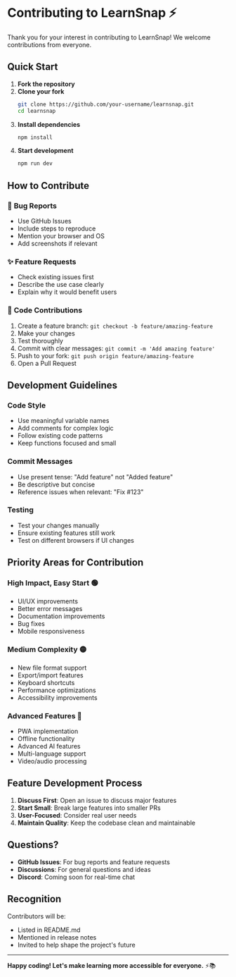 # Contributing to LearnSnap ⚡

Thank you for your interest in contributing to LearnSnap! We welcome contributions from everyone.

## Quick Start

1. **Fork the repository**
2. **Clone your fork**
   ```bash
   git clone https://github.com/your-username/learnsnap.git
   cd learnsnap
   ```
3. **Install dependencies**
   ```bash
   npm install
   ```
4. **Start development**
   ```bash
   npm run dev
   ```

## How to Contribute

### 🐛 **Bug Reports**
- Use GitHub Issues
- Include steps to reproduce
- Mention your browser and OS
- Add screenshots if relevant

### ✨ **Feature Requests**
- Check existing issues first
- Describe the use case clearly
- Explain why it would benefit users

### 🔧 **Code Contributions**
1. Create a feature branch: `git checkout -b feature/amazing-feature`
2. Make your changes
3. Test thoroughly
4. Commit with clear messages: `git commit -m 'Add amazing feature'`
5. Push to your fork: `git push origin feature/amazing-feature`
6. Open a Pull Request

## Development Guidelines

### **Code Style**
- Use meaningful variable names
- Add comments for complex logic
- Follow existing code patterns
- Keep functions focused and small

### **Commit Messages**
- Use present tense: "Add feature" not "Added feature"
- Be descriptive but concise
- Reference issues when relevant: "Fix #123"

### **Testing**
- Test your changes manually
- Ensure existing features still work
- Test on different browsers if UI changes

## Priority Areas for Contribution

### **High Impact, Easy Start** 🟢
- UI/UX improvements
- Better error messages
- Documentation improvements
- Bug fixes
- Mobile responsiveness

### **Medium Complexity** 🟡
- New file format support
- Export/import features
- Keyboard shortcuts
- Performance optimizations
- Accessibility improvements

### **Advanced Features** 🔴
- PWA implementation
- Offline functionality
- Advanced AI features
- Multi-language support
- Video/audio processing

## Feature Development Process

1. **Discuss First**: Open an issue to discuss major features
2. **Start Small**: Break large features into smaller PRs
3. **User-Focused**: Consider real user needs
4. **Maintain Quality**: Keep the codebase clean and maintainable

## Questions?

- **GitHub Issues**: For bug reports and feature requests
- **Discussions**: For general questions and ideas
- **Discord**: Coming soon for real-time chat

## Recognition

Contributors will be:
- Listed in README.md
- Mentioned in release notes
- Invited to help shape the project's future

---

**Happy coding! Let's make learning more accessible for everyone.** ⚡📚 